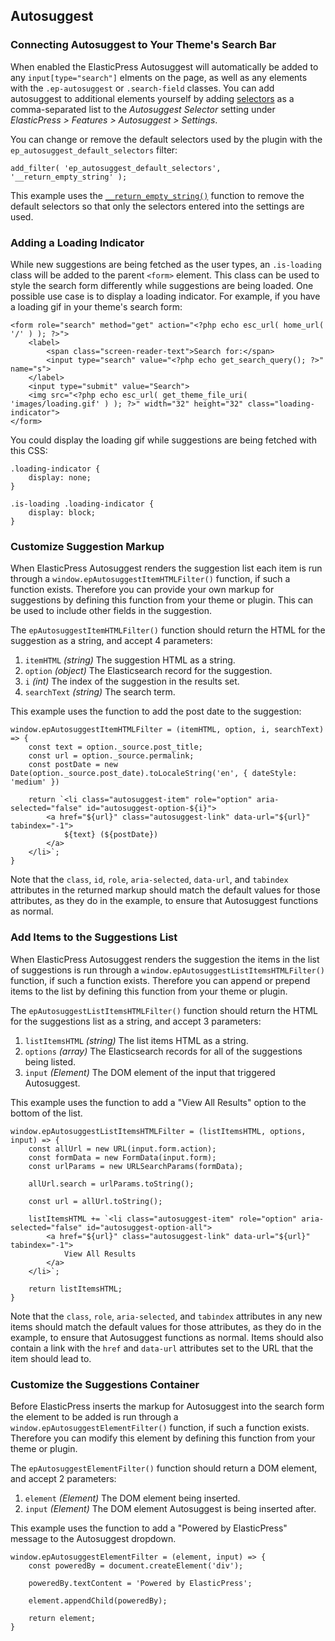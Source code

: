 ## Autosuggest

### Connecting Autosuggest to Your Theme's Search Bar

When enabled the ElasticPress Autosuggest will automatically be added to any `input[type="search"]` elments on the page, as well as any elements with the `.ep-autosuggest` or  `.search-field` classes. You can add autosuggest to additional elements yourself by adding [selectors](https://developer.mozilla.org/en-US/docs/Learn/CSS/Building_blocks/Selectors) as a comma-separated list to the _Autosuggest Selector_ setting under _ElasticPress > Features > Autosuggest > Settings_.

You can change or remove the default selectors used by the plugin with the `ep_autosuggest_default_selectors` filter:
```
add_filter( 'ep_autosuggest_default_selectors', '__return_empty_string' );
```
This example uses the [`__return_empty_string()`](https://developer.wordpress.org/reference/functions/__return_empty_string/) function to remove the default selectors so that only the selectors entered into the settings are used.
### Adding a Loading Indicator

While new suggestions are being fetched as the user types, an `.is-loading` class will be added to the parent `<form>` element. This class can be used to style the search form differently while suggestions are being loaded. One possible use case is to display a loading indicator. For example, if you have a loading gif in your theme's search form:
```
<form role="search" method="get" action="<?php echo esc_url( home_url( '/' ) ); ?>">
	<label>
		<span class="screen-reader-text">Search for:</span>
		<input type="search" value="<?php echo get_search_query(); ?>" name="s">
	</label>
	<input type="submit" value="Search">
	<img src="<?php echo esc_url( get_theme_file_uri( 'images/loading.gif' ) ); ?>" width="32" height="32" class="loading-indicator">
</form>
```

You could display the loading gif while suggestions are being fetched with this CSS:
```
.loading-indicator {
	display: none;
}

.is-loading .loading-indicator {
	display: block;
}
```

### Customize Suggestion Markup

When ElasticPress Autosuggest renders the suggestion list each item is run through a `window.epAutosuggestItemHTMLFilter()` function, if such a function exists. Therefore you can provide your own markup for suggestions by defining this function from your theme or plugin. This can be used to include other fields in the suggestion.

The `epAutosuggestItemHTMLFilter()` function should return the HTML for the suggestion as a string, and accept 4 parameters:

1. `itemHTML` _(string)_ The suggestion HTML as a string.
2. `option` _(object)_ The Elasticsearch record for the suggestion.
3. `i` _(int)_ The index of the suggestion in the results set.
4. `searchText` _(string)_ The search term.

This example uses the function to add the post date to the suggestion:

```
window.epAutosuggestItemHTMLFilter = (itemHTML, option, i, searchText) => {
	const text = option._source.post_title;
	const url = option._source.permalink;
	const postDate = new Date(option._source.post_date).toLocaleString('en', { dateStyle: 'medium' })

	return `<li class="autosuggest-item" role="option" aria-selected="false" id="autosuggest-option-${i}">
		<a href="${url}" class="autosuggest-link" data-url="${url}" tabindex="-1">
			${text} (${postDate})
		</a>
	</li>`;
}
```

Note that the `class`, `id`, `role`, `aria-selected`, `data-url`, and `tabindex` attributes in the returned markup should match the default values for those attributes, as they do in the example, to ensure that Autosuggest functions as normal.

### Add Items to the Suggestions List

When ElasticPress Autosuggest renders the suggestion the items in the list of suggestions is run through a `window.epAutosuggestListItemsHTMLFilter()` function, if such a function exists. Therefore you can append or prepend items to the list by defining this function from your theme or plugin.

The `epAutosuggestListItemsHTMLFilter()` function should return the HTML for the suggestions list as a string, and accept 3 parameters:

1. `listItemsHTML` _(string)_ The list items HTML as a string.
2. `options` _(array)_ The Elasticsearch records for all of the suggestions being listed.
3. `input` _(Element)_ The DOM element of the input that triggered Autosuggest.

This example uses the function to add a "View All Results" option to the bottom of the list.

```
window.epAutosuggestListItemsHTMLFilter = (listItemsHTML, options, input) => {
	const allUrl = new URL(input.form.action);
	const formData = new FormData(input.form);
	const urlParams = new URLSearchParams(formData);

	allUrl.search = urlParams.toString();

	const url = allUrl.toString();

	listItemsHTML += `<li class="autosuggest-item" role="option" aria-selected="false" id="autosuggest-option-all">
		<a href="${url}" class="autosuggest-link" data-url="${url}" tabindex="-1">
			View All Results
		</a>
	</li>`;

	return listItemsHTML;
}
```

Note that the `class`, `role`, `aria-selected`, and `tabindex` attributes in any new items should match the default values for those attributes, as they do in the example, to ensure that Autosuggest functions as normal. Items should also contain a link with the `href` and `data-url` attributes set to the URL that the item should lead to.

### Customize the Suggestions Container

Before ElasticPress inserts the markup for Autosuggest into the search form the element to be added is run through a `window.epAutosuggestElementFilter()` function, if such a function exists. Therefore you can modify this element by defining this function from your theme or plugin.

The `epAutosuggestElementFilter()` function should return a DOM element, and accept 2 parameters:

1. `element` _(Element)_ The DOM element being inserted.
2. `input` _(Element)_ The DOM element Autosuggest is being inserted after.

This example uses the function to add a "Powered by ElasticPress" message to the Autosuggest dropdown.

```
window.epAutosuggestElementFilter = (element, input) => {
	const poweredBy = document.createElement('div');

	poweredBy.textContent = 'Powered by ElasticPress';

	element.appendChild(poweredBy);

	return element;
}
```

